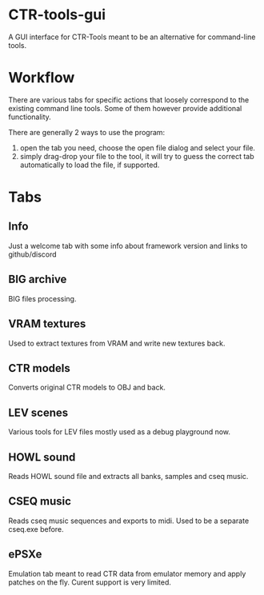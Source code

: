 ﻿# CTR-tools-gui
A GUI interface for CTR-Tools meant to be an alternative for command-line tools.

# Workflow
There are various tabs for specific actions that loosely correspond to the existing command line tools. Some of them however provide additional functionality.

There are generally 2 ways to use the program:
1. open the tab you need, choose the open file dialog and select your file.
2. simply drag-drop your file to the tool, it will try to guess the correct tab automatically to load the file, if supported.

# Tabs
## Info
Just a welcome tab with some info about framework version and links to github/discord

## BIG archive
BIG files processing.

## VRAM textures
Used to extract textures from VRAM and write new textures back.

## CTR models
Converts original CTR models to OBJ and back.

## LEV scenes
Various tools for LEV files mostly used as a debug playground now.

## HOWL sound
Reads HOWL sound file and extracts all banks, samples and cseq music.

## CSEQ music
Reads cseq music sequences and exports to midi. Used to be a separate cseq.exe before.

## ePSXe
Emulation tab meant to read CTR data from emulator memory and apply patches on the fly.
Curent support is very limited.